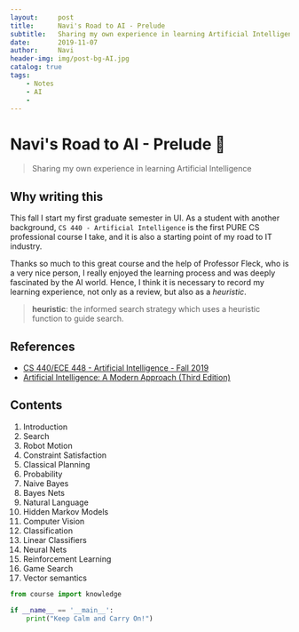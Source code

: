 ```yaml
---
layout:     post
title:      Navi's Road to AI - Prelude
subtitle:   Sharing my own experience in learning Artificial Intelligence
date:       2019-11-07
author:     Navi
header-img: img/post-bg-AI.jpg
catalog: true
tags:
    - Notes
    - AI
    - 
---
```

# Navi's Road to AI - Prelude 🎵
> Sharing my own experience in learning Artificial Intelligence

## Why writing this
This fall I start my first graduate semester in UI. As a student with another background, ```CS 440 - Artificial Intelligence``` is the first PURE CS professional course I take, and it is also a starting point of my road to IT industry.

Thanks so much to this great course and the help of Professor Fleck, who is a very nice person, I really enjoyed the learning process and was deeply fascinated by the AI world. Hence, I think it is necessary to record my learning experience, not only as a review, but also as a *heuristic*.

>**heuristic**: the informed search strategy which uses a heuristic function to guide search.

## References
* [CS 440/ECE 448 - Artificial Intelligence - Fall 2019](https://courses.grainger.illinois.edu/cs440/fa2019/)
* [Artificial Intelligence: A Modern Approach (Third Edition)](https://faculty.psau.edu.sa/filedownload/doc-7-pdf-a154ffbcec538a4161a406abf62f5b76-original.pdf)

## Contents
1. Introduction
2. Search
3. Robot Motion
4. Constraint Satisfaction
5. Classical Planning
6. Probability
7. Naive Bayes
8. Bayes Nets
9. Natural Language
10. Hidden Markov Models
11. Computer Vision
12. Classification
13. Linear Classifiers
14. Neural Nets
15. Reinforcement Learning
16. Game Search 
17. Vector semantics

```python
from course import knowledge

if __name__ == '__main__':
    print("Keep Calm and Carry On!")
```